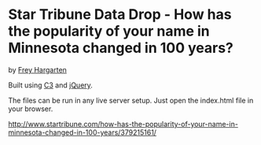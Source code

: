 Star Tribune Data Drop - How has the popularity of your name in Minnesota changed in 100 years?
================

by [Frey Hargarten](https://github.com/jeffhargarten)

Built using [C3](https://github.com/masayuki0812/c3) and [jQuery](https://github.com/jquery/jquery).

The files can be run in any live server setup. Just open the index.html file in your browser.

http://www.startribune.com/how-has-the-popularity-of-your-name-in-minnesota-changed-in-100-years/379215161/